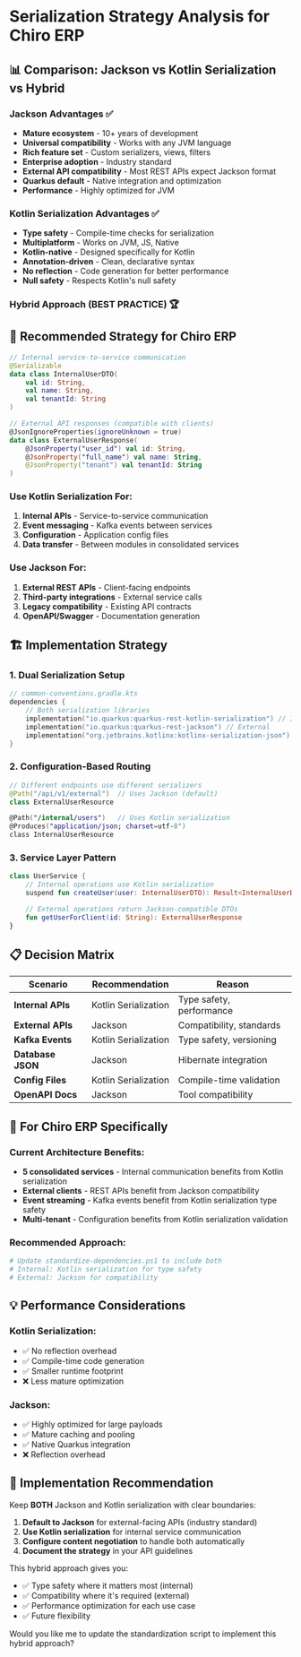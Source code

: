 # Serialization Strategy Analysis for Chiro ERP

## 📊 Comparison: Jackson vs Kotlin Serialization vs Hybrid

### Jackson Advantages ✅

-   **Mature ecosystem** - 10+ years of development
-   **Universal compatibility** - Works with any JVM language
-   **Rich feature set** - Custom serializers, views, filters
-   **Enterprise adoption** - Industry standard
-   **External API compatibility** - Most REST APIs expect Jackson format
-   **Quarkus default** - Native integration and optimization
-   **Performance** - Highly optimized for JVM

### Kotlin Serialization Advantages ✅

-   **Type safety** - Compile-time checks for serialization
-   **Multiplatform** - Works on JVM, JS, Native
-   **Kotlin-native** - Designed specifically for Kotlin
-   **Annotation-driven** - Clean, declarative syntax
-   **No reflection** - Code generation for better performance
-   **Null safety** - Respects Kotlin's null safety

### Hybrid Approach (BEST PRACTICE) 🏆

## 🎯 **Recommended Strategy for Chiro ERP**

```kotlin
// Internal service-to-service communication
@Serializable
data class InternalUserDTO(
    val id: String,
    val name: String,
    val tenantId: String
)

// External API responses (compatible with clients)
@JsonIgnoreProperties(ignoreUnknown = true)
data class ExternalUserResponse(
    @JsonProperty("user_id") val id: String,
    @JsonProperty("full_name") val name: String,
    @JsonProperty("tenant") val tenantId: String
)
```

### Use Kotlin Serialization For:

1. **Internal APIs** - Service-to-service communication
2. **Event messaging** - Kafka events between services
3. **Configuration** - Application config files
4. **Data transfer** - Between modules in consolidated services

### Use Jackson For:

1. **External REST APIs** - Client-facing endpoints
2. **Third-party integrations** - External service calls
3. **Legacy compatibility** - Existing API contracts
4. **OpenAPI/Swagger** - Documentation generation

## 🏗️ **Implementation Strategy**

### 1. Dual Serialization Setup

```kotlin
// common-conventions.gradle.kts
dependencies {
    // Both serialization libraries
    implementation("io.quarkus:quarkus-rest-kotlin-serialization") // Internal
    implementation("io.quarkus:quarkus-rest-jackson") // External
    implementation("org.jetbrains.kotlinx:kotlinx-serialization-json")
}
```

### 2. Configuration-Based Routing

```kotlin
// Different endpoints use different serializers
@Path("/api/v1/external")  // Uses Jackson (default)
class ExternalUserResource

@Path("/internal/users")   // Uses Kotlin serialization
@Produces("application/json; charset=utf-8")
class InternalUserResource
```

### 3. Service Layer Pattern

```kotlin
class UserService {
    // Internal operations use Kotlin serialization
    suspend fun createUser(user: InternalUserDTO): Result<InternalUserDTO>

    // External operations return Jackson-compatible DTOs
    fun getUserForClient(id: String): ExternalUserResponse
}
```

## 📋 **Decision Matrix**

| Scenario          | Recommendation       | Reason                   |
| ----------------- | -------------------- | ------------------------ |
| **Internal APIs** | Kotlin Serialization | Type safety, performance |
| **External APIs** | Jackson              | Compatibility, standards |
| **Kafka Events**  | Kotlin Serialization | Type safety, versioning  |
| **Database JSON** | Jackson              | Hibernate integration    |
| **Config Files**  | Kotlin Serialization | Compile-time validation  |
| **OpenAPI Docs**  | Jackson              | Tool compatibility       |

## 🎯 **For Chiro ERP Specifically**

### Current Architecture Benefits:

-   **5 consolidated services** - Internal communication benefits from Kotlin serialization
-   **External clients** - REST APIs benefit from Jackson compatibility
-   **Event streaming** - Kafka events benefit from Kotlin serialization type safety
-   **Multi-tenant** - Configuration benefits from Kotlin serialization validation

### Recommended Approach:

```powershell
# Update standardize-dependencies.ps1 to include both
# Internal: Kotlin serialization for type safety
# External: Jackson for compatibility
```

## 💡 **Performance Considerations**

### Kotlin Serialization:

-   ✅ No reflection overhead
-   ✅ Compile-time code generation
-   ✅ Smaller runtime footprint
-   ❌ Less mature optimization

### Jackson:

-   ✅ Highly optimized for large payloads
-   ✅ Mature caching and pooling
-   ✅ Native Quarkus integration
-   ❌ Reflection overhead

## 🔧 **Implementation Recommendation**

Keep **BOTH** Jackson and Kotlin serialization with clear boundaries:

1. **Default to Jackson** for external-facing APIs (industry standard)
2. **Use Kotlin serialization** for internal service communication
3. **Configure content negotiation** to handle both automatically
4. **Document the strategy** in your API guidelines

This hybrid approach gives you:

-   ✅ Type safety where it matters most (internal)
-   ✅ Compatibility where it's required (external)
-   ✅ Performance optimization for each use case
-   ✅ Future flexibility

Would you like me to update the standardization script to implement this hybrid approach?
